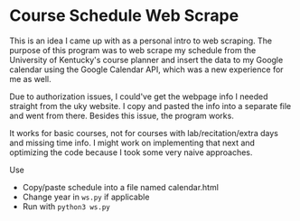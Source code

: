 # Course Schedule Web Scrape

This is an idea I came up with as a personal intro to web scraping. The purpose of this program was to web scrape my schedule from the University of Kentucky's course planner and insert the data to my Google calendar using the Google Calendar API, which was a new experience for me as well.

Due to authorization issues, I could've get the webpage info I needed straight from the uky website. I copy and pasted the info into a separate file and went from there. Besides this issue, the program works.

It works for basic courses, not for courses with lab/recitation/extra days and missing time info. I might work on implementing that next and optimizing the code because I took some very naive approaches.

Use
- Copy/paste schedule into a file named calendar.html
- Change year in `ws.py` if applicable
- Run with `python3 ws.py`
